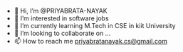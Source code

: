 - 👋 Hi, I’m @PRIYABRATA-NAYAK
- 👀 I’m interested in software jobs
- 🌱 I’m currently learning M.Tech in CSE in kiit University 
- 💞️ I’m looking to collaborate on ...
- 📫 How to reach me priyabratanayak.cs@gmail.com

<!---
PRIYABRATA-NAYAK/PRIYABRATA-NAYAK is a ✨ special ✨ repository because its `README.md` (this file) appears on your GitHub profile.
You can click the Preview link to take a look at your changes.
--->
